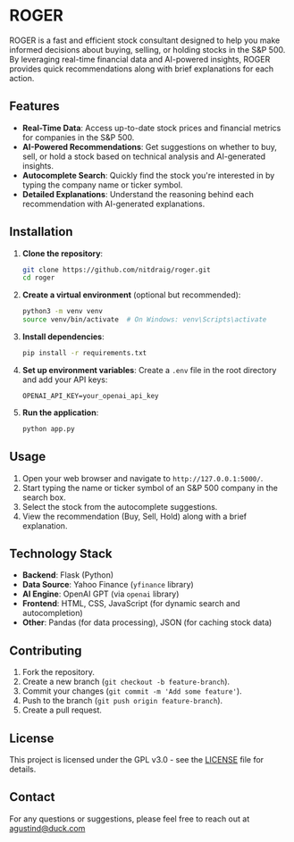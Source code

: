 # ROGER

ROGER is a fast and efficient stock consultant designed to help you make informed decisions about buying, selling, or holding stocks in the S&P 500. By leveraging real-time financial data and AI-powered insights, ROGER provides quick recommendations along with brief explanations for each action.

## Features

- **Real-Time Data**: Access up-to-date stock prices and financial metrics for companies in the S&P 500.
- **AI-Powered Recommendations**: Get suggestions on whether to buy, sell, or hold a stock based on technical analysis and AI-generated insights.
- **Autocomplete Search**: Quickly find the stock you're interested in by typing the company name or ticker symbol.
- **Detailed Explanations**: Understand the reasoning behind each recommendation with AI-generated explanations.

## Installation

1. **Clone the repository**:

   ```bash
   git clone https://github.com/nitdraig/roger.git
   cd roger
   ```

2. **Create a virtual environment** (optional but recommended):

   ```bash
   python3 -m venv venv
   source venv/bin/activate  # On Windows: venv\Scripts\activate
   ```

3. **Install dependencies**:

   ```bash
   pip install -r requirements.txt
   ```

4. **Set up environment variables**:
   Create a `.env` file in the root directory and add your API keys:

   ```
   OPENAI_API_KEY=your_openai_api_key
   ```

5. **Run the application**:
   ```bash
   python app.py
   ```

## Usage

1. Open your web browser and navigate to `http://127.0.0.1:5000/`.
2. Start typing the name or ticker symbol of an S&P 500 company in the search box.
3. Select the stock from the autocomplete suggestions.
4. View the recommendation (Buy, Sell, Hold) along with a brief explanation.

## Technology Stack

- **Backend**: Flask (Python)
- **Data Source**: Yahoo Finance (`yfinance` library)
- **AI Engine**: OpenAI GPT (via `openai` library)
- **Frontend**: HTML, CSS, JavaScript (for dynamic search and autocompletion)
- **Other**: Pandas (for data processing), JSON (for caching stock data)

## Contributing

1. Fork the repository.
2. Create a new branch (`git checkout -b feature-branch`).
3. Commit your changes (`git commit -m 'Add some feature'`).
4. Push to the branch (`git push origin feature-branch`).
5. Create a pull request.

## License

This project is licensed under the GPL v3.0 - see the [LICENSE](LICENSE) file for details.

## Contact

For any questions or suggestions, please feel free to reach out at agustind@duck.com
